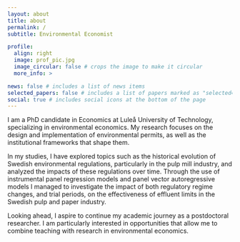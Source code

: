```yaml
---
layout: about
title: about
permalink: /
subtitle: Environmental Economist

profile:
  align: right
  image: prof_pic.jpg
  image_circular: false # crops the image to make it circular
  more_info: >

news: false # includes a list of news items
selected_papers: false # includes a list of papers marked as "selected={true}"
social: true # includes social icons at the bottom of the page
---
```


I am a PhD candidate in Economics at Luleå University of Technology, specializing in environmental economics. My research focuses on the design and implementation of environmental permits, as well as the institutional frameworks that shape them.

In my studies, I have explored topics such as the historical evolution of Swedish environmental regulations, particularly in the pulp mill industry, and analyzed the impacts of these regulations over time. Through the use of instrumental panel regression models and panel vector autoregressive models I managed to investigate the impact of both regulatory regime changes, and trial periods, on the effectiveness of effluent limits in the Swedish pulp and paper industry.

Looking ahead, I aspire to continue my academic journey as a postdoctoral researcher. I am particularly interested in opportunities that allow me to combine teaching with research in environmental economics.
